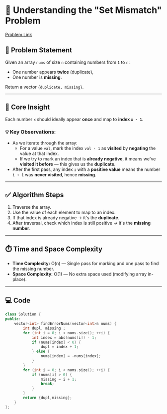 # 🧠 Understanding the "Set Mismatch" Problem

[Problem Link](https://leetcode.com/problems/set-mismatch/)

## 📝 Problem Statement

Given an array `nums` of size `n` containing numbers from `1` to `n`:

- One number appears **twice** (duplicate),
- One number is **missing**.

Return a vector `{duplicate, missing}`.

---

## 🧩 Core Insight

Each number `x` should ideally appear **once** and map to **index `x - 1`**.

### 💡 Key Observations:

- As we iterate through the array:
  - For a value `val`, mark the index `val - 1` as **visited** by **negating** the value at that index.
  - If we try to mark an index that is **already negative**, it means we've **visited it before** — this gives us the **duplicate**.
- After the first pass, any index `i` with a **positive value** means the number `i + 1` was **never visited**, hence **missing**.

---

## ✅ Algorithm Steps

1. Traverse the array.
2. Use the value of each element to map to an index.
3. If that index is already negative → it's the **duplicate**.
4. After traversal, check which index is still positive → it's the **missing number**.

---

## ⏱️ Time and Space Complexity

- **Time Complexity:** O(n) — Single pass for marking and one pass to find the missing number.
- **Space Complexity:** O(1) — No extra space used (modifying array in-place).

---

## 💻 Code


```cpp
class Solution {
public:
    vector<int> findErrorNums(vector<int>& nums) {
        int dupl, missing ;
        for (int i = 0; i < nums.size(); ++i) {
            int index = abs(nums[i]) - 1;
            if (nums[index] < 0) {
                dupl = index + 1;
            } else {
                nums[index] = -nums[index];
            }
        }
        for (int i = 0; i < nums.size(); ++i) {
            if (nums[i] > 0) {
                missing = i + 1;
                break;
            }
        }
        return {dupl,missing};
    }
};
```

